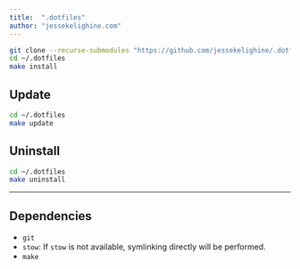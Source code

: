 ```yaml
---
title:  ".dotfiles"
author: "jessekelighine.com"
---
```


```sh
git clone --recurse-submodules "https://github.com/jessekelighine/.dotfiles"
cd ~/.dotfiles
make install
```

## Update

```sh
cd ~/.dotfiles
make update
```

## Uninstall

```sh
cd ~/.dotfiles
make uninstall
```

-----

## Dependencies

- `git`
- `stow`: If `stow` is not available, symlinking directly will be performed.
- `make`
